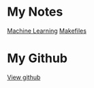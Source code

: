 # My Notes
[Machine Learning](http://oishefarhan.me/ML/index.html)
[Makefiles](./Notes/Makefiles/makeTutorial.html)
# My Github
[View github](https://github.com/oishe/)  
